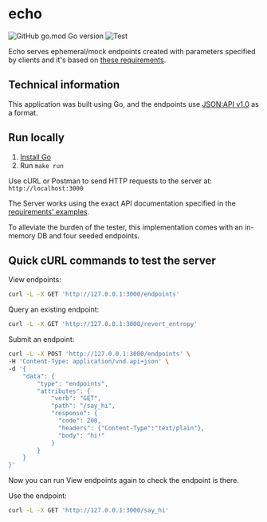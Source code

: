 # echo

![GitHub go.mod Go version](https://img.shields.io/github/go-mod/go-version/Alvaroalonsobabbel/echo) ![Test](https://github.com/Alvaroalonsobabbel/echo/actions/workflows/test.yaml/badge.svg)

Echo serves ephemeral/mock endpoints created with parameters specified by clients and it's based on [these requirements](echo.md).

## Technical information

This application was built using Go, and the endpoints use [JSON:API v1.0](https://jsonapi.org/) as a format.

## Run locally

1. [Install Go](https://go.dev/doc/install)
2. Run `make run`

Use cURL or Postman to send HTTP requests to the server at: `http://localhost:3000`

The Server works using the exact API documentation specified in the [requirements' examples](echo.md#examples).

To alleviate the burden of the tester, this implementation comes with an in-memory DB and four seeded endpoints.

## Quick cURL commands to test the server

View endpoints:

```bash
curl -L -X GET 'http://127.0.0.1:3000/endpoints'
```

Query an existing endpoint:

```bash
curl -L -X GET 'http://127.0.0.1:3000/revert_entropy'
```

Submit an endpoint:

```bash
curl -L -X POST 'http://127.0.0.1:3000/endpoints' \
-H 'Content-Type: application/vnd.api+json' \
-d '{
    "data": {
        "type": "endpoints",
        "attributes": {
            "verb": "GET",
            "path": "/say_hi",
            "response": {
              "code": 200,
              "headers": {"Content-Type":"text/plain"},
              "body": "hi!"
            }
        }
    }
}'
```

Now you can run View endpoints again to check the endpoint is there.

Use the endpoint:

```bash
curl -L -X GET 'http://127.0.0.1:3000/say_hi'
```
